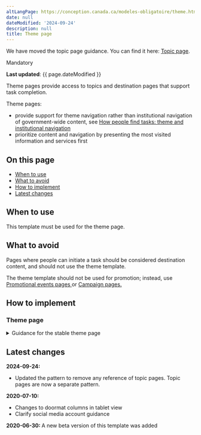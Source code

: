 ```yaml
---
altLangPage: https://conception.canada.ca/modeles-obligatoire/theme.html
date: null
dateModified: '2024-09-24'
description: null
title: Theme page
---
```

<section class="alert alert-info">
    <p>We have moved the topic page guidance. You can find it here: <a href="topic.html">Topic page</a>.</p>
</section>

<p>
    <span class="label label-danger">
        Mandatory
    </span>
</p>
<p><strong>Last updated</strong>: {{ page.dateModified }}</p>

<p>
    Theme pages provide access to topics and destination pages that support task completion.
</p>

<p>
    Theme pages:
</p>

<ul>
    <li>
        provide support for theme navigation rather than institutional navigation of government-wide content, see
        <a href="{{ site.url }}/specifications/information-findability/organizing-content.html#toc1">
            How people find tasks: theme and institutional navigation
        </a>
    </li>
    <li>
        prioritize content and navigation by presenting the most visited information and services first
    </li>
</ul>

<section>
    <h2>
        On this page
    </h2>
    <ul>
        <li>
            <a href="#use">
                When to use
            </a>
        </li>
        <li>
            <a href="#avoid">
                What to avoid
            </a>
        </li>
        <li>
            <a href="#specifications">
                How to implement
            </a>
        </li>
        <li>
            <a href="#changes">
                Latest changes
            </a>
        </li>
    </ul>
</section>

<section>
    <h2 id="use">
        When to use
    </h2>
    <p>
        This template must be used for the theme page.
    </p>
</section>

<section>
    <h2 id="avoid">
        What to avoid
    </h2>
    <p>
        Pages where people can initiate a task should be considered destination content, and should not use the theme template.
    </p>
    <p>
        The theme template should not be used for promotion; instead, use
        <a href="../recommended-templates/promotional-events-pages.html">
            Promotional events pages
        </a>
        or
        <a href="../recommended-templates/campaign-pages.html">
            Campaign pages.
        </a>
    </p>
</section>

<section>
    <h2 id="specifications">
        How to implement
    </h2>
</section>

<div class="clearfix"></div>

<section>
    <h3>
        Theme page
    </h3>
    <details>
        <summary>
            Guidance for the stable theme page
        </summary>
        <div class="btn-group mrgn-bttm-sm">
            <button class="btn btn-default wb-toggle" data-toggle='{"selector": "details", "parent": "#template-elements-1", "type": "on"}' type="button">
                Expand All
            </button>
            <button class="btn btn-default wb-toggle" data-toggle='{"selector": "details", "parent": "#template-elements-1", "type": "off"}' type="button">
                Collapse All
            </button>
        </div>
        <div class="row">
            <div class="col-lg-6 pull-right">
                <figure class="mrgn-bttm-lg">
                    <figcaption class="text-center">
                        <b>
                            Theme page template
                        </b>
                    </figcaption>
                    <img alt="Template of theme page showing sections that make up its structure. Read top to bottom and left to right. Specifications detailed below." class="full-width" src="../images/theme-page-en.jpg" />
                </figure>
            </div>
            <div class="col-lg-6 pull-left">
                <div id="template-elements-1">
                    <section>
                        <h3>
                            1: Theme title
                        </h3>
                        <p>
                            <span class="label label-danger">
                                Mandatory
                            </span>
                        </p>
                        <p>
                            Describes the theme and page content
                        </p>
                        <ul class="list-unstyled">
                            <li id="element1-1">
                                <details class="mrgn-bttm-sm">
                                    <summary class="wb-toggle" data-toggle='{"print":"on"}'>
                                        <strong>
                                            Presentation
                                        </strong>
                                    </summary>
                                    <ul>
                                        <li>
                                            theme title must be a unique H1
                                        </li>
                                        <li>
                                            must be the first component on the page
                                        </li>
                                    </ul>
                                </details>
                            </li>
                        </ul>
                    </section>
                    <section>
                        <h3>
                            2: Theme introductory paragraph
                        </h3>
                        <p>
                            <span class="label label-danger">
                                Mandatory
                            </span>
                        </p>
                        <p>
                            Describes the top tasks and topics that can be accessed on this page
                        </p>
                        <ul class="list-unstyled">
                            <li id="element1-2a">
                                <details class="mrgn-bttm-sm">
                                    <summary class="wb-toggle" data-toggle='{"print":"on"}'>
                                        <strong>
                                            Content
                                        </strong>
                                    </summary>
                                    <ul>
                                        <li>
                                            provides an overview of all top tasks that can be accomplished on the given theme
                                        </li>
                                        <li>
                                            keep the text short and concise
                                        </li>
                                        <li>
                                            written for a grade 6-8 reading level
                                        </li>
                                    </ul>
                                </details>
                            </li>
                            <li id="element1-2b">
                                <details class="mrgn-bttm-sm">
                                    <summary class="wb-toggle" data-toggle='{"print":"on"}'>
                                        <strong>
                                            Presentation
                                        </strong>
                                    </summary>
                                    <ul>
                                        <li>
                                            appears below the theme title
                                        </li>
                                        <li>
                                            appears to the left of the theme image
                                        </li>
                                    </ul>
                                </details>
                            </li>
                        </ul>
                    </section>
                    <section>
                        <h3>
                            3: Theme image
                        </h3>
                        <p>
                            <span class="label label-info">
                                Optional
                            </span>
                        </p>
                        <p>
                            Image is optional. Only use decorative images.
                        </p>
                        <ul class="list-unstyled">
                            <li id="element1-3b">
                                <details class="mrgn-bttm-sm">
                                    <summary class="wb-toggle" data-toggle='{"print":"on"}'>
                                        <strong>
                                            Presentation
                                        </strong>
                                    </summary>
                                    <ul>
                                        <li>
                                            appears at the top of the page
                                        </li>
                                        <li>
                                            appears to the right of the theme introductory paragraph
                                        </li>
                                    </ul>
                                </details>
                            </li>
                        </ul>
                    </section>
                    <section>
                        <h3>
                            4: Theme social media channels
                        </h3>
                        <p>
                            <span class="label label-warning">
                                Conditional
                            </span>
                        </p>
                        <p>
                            Features theme-specific social media channels
                        </p>
                        <ul class="list-unstyled">
                            <li id="element1-4a">
                                <details class="mrgn-bttm-sm">
                                    <summary class="wb-toggle" data-toggle='{"print":"on"}'>
                                        <strong>
                                            Content
                                        </strong>
                                    </summary>
                                    <ul>
                                        <li>
                                            this component is mandatory when there is 1 or more theme related social media channels that exist
                                        </li>
                                        <li>
                                            use the
                                            <a href="../common-design-patterns/social-media-channels.html">
                                                Social media channels block (follow block)
                                            </a>
                                            pattern
                                        </li>
                                    </ul>
                                </details>
                            </li>
                            <li id="element1-4b">
                                <details class="mrgn-bttm-sm">
                                    <summary class="wb-toggle" data-toggle='{"print":"on"}'>
                                        <strong>
                                            Presentation
                                        </strong>
                                    </summary>
                                    <ul>
                                        <li>
                                            appears below the theme introductory paragraph
                                        </li>
                                    </ul>
                                </details>
                            </li>
                        </ul>
                    </section>
                    <section>
                        <h3>
                            5: Services and information
                        </h3>
                        <p>
                            <span class="label label-danger">
                                Mandatory
                            </span>
                        </p>
                        <p>
                            Features theme-specific topics
                        </p>
                        <ul class="list-unstyled">
                            <li id="element1-5a">
                                <details class="mrgn-bttm-sm">
                                    <summary class="wb-toggle" data-toggle='{"print":"on"}'>
                                        <strong>
                                            Content
                                        </strong>
                                    </summary>
                                    <ul>
                                        <li>
                                            use the
                                            <a href="../common-design-patterns/services-information.html">
                                                Services and information
                                            </a>
                                            pattern
                                        </li>
                                    </ul>
                                </details>
                            </li>
                            <li id="element1-5b">
                                <details class="mrgn-bttm-sm">
                                    <summary class="wb-toggle" data-toggle='{"print":"on"}'>
                                        <strong>
                                            Presentation
                                        </strong>
                                    </summary>
                                    <ul>
                                        <li>
                                            appears below the theme social media channels and to the left of “Most requested”
                                        </li>
                                        <li>
                                            heading is labelled “Services and information”
                                        </li>
                                    </ul>
                                </details>
                            </li>
                        </ul>
                    </section>
                    <section>
                        <h3>
                            6: Most requested
                        </h3>
                        <p>
                            <span class="label label-danger">
                                Mandatory
                            </span>
                        </p>
                        <p>
                            Features theme-specific top tasks
                        </p>
                        <ul class="list-unstyled">
                            <li id="element1-6a">
                                <details class="mrgn-bttm-sm">
                                    <summary class="wb-toggle" data-toggle='{"print":"on"}'>
                                        <strong>
                                            Content
                                        </strong>
                                    </summary>
                                    <ul>
                                        <li>
                                            use the
                                            <a href="../common-design-patterns/most-requested.html">
                                                Most requested
                                            </a>
                                            pattern
                                        </li>
                                    </ul>
                                </details>
                            </li>
                            <li id="element1-6b">
                                <details class="mrgn-bttm-sm">
                                    <summary class="wb-toggle" data-toggle='{"print":"on"}'>
                                        <strong>
                                            Presentation
                                        </strong>
                                    </summary>
                                    <ul>
                                        <li>
                                            appears to the right of “Services and information”
                                        </li>
                                        <li>
                                            heading is labelled “Most requested”
                                        </li>
                                    </ul>
                                </details>
                            </li>
                        </ul>
                    </section>
                    <section>
                        <h3>
                            7: More information for
                        </h3>
                        <p>
                            <span class="label label-warning">
                                Conditional
                            </span>
                        </p>
                        <p>
                            Links to related government-wide audience information
                        </p>
                        <ul class="list-unstyled">
                            <li id="element1-7a">
                                <details class="mrgn-bttm-sm">
                                    <summary class="wb-toggle" data-toggle='{"print":"on"}'>
                                        <strong>
                                            Content
                                        </strong>
                                    </summary>
                                    <ul>
                                        <li>
                                            this component is mandatory when there is 1 or more theme-related government-wide audience page or audience topic page that exist
                                        </li>
                                        <li>
                                            use the
                                            <a href="../common-design-patterns/more-information.html">
                                                More information for
                                            </a>
                                            pattern
                                        </li>
                                    </ul>
                                </details>
                            </li>
                            <li id="element1-7b">
                                <details class="mrgn-bttm-sm">
                                    <summary class="wb-toggle" data-toggle='{"print":"on"}'>
                                        <strong>
                                            Presentation
                                        </strong>
                                    </summary>
                                    <ul>
                                        <li>
                                            appears below “Most requested”
                                        </li>
                                        <li>
                                            heading is labelled “More information for”
                                        </li>
                                    </ul>
                                </details>
                            </li>
                        </ul>
                    </section>
                    <section>
                        <h3>
                            8: Theme features
                        </h3>
                        <p>
                            <span class="label label-danger">
                                Mandatory
                            </span>
                        </p>
                        <p>
                            Promotes theme-specific current activities being led by departments and agencies across the
                            <abbr title="Government of Canada">
                                GC
                            </abbr>
                        </p>
                        <ul class="list-unstyled">
                            <li id="element1-8a">
                                <details class="mrgn-bttm-sm">
                                    <summary class="wb-toggle" data-toggle='{"print":"on"}'>
                                        <strong>
                                            Content
                                        </strong>
                                    </summary>
                                    <ul>
                                        <li>
                                            use the
                                            <a href="../common-design-patterns/feature-tiles.html">
                                                Context-specific features
                                            </a>
                                            pattern
                                        </li>
                                    </ul>
                                </details>
                            </li>
                            <li id="element1-9b">
                                <details class="mrgn-bttm-sm">
                                    <summary class="wb-toggle" data-toggle='{"print":"on"}'>
                                        <strong>
                                            Presentation
                                        </strong>
                                    </summary>
                                    <ul>
                                        <li>
                                            appears below “Services and information”
                                        </li>
                                    </ul>
                                </details>
                            </li>
                        </ul>
                    </section>
                </div>
            </div>
        </div>
        <h2 id="navigation">
            User navigation
        </h2>
        <p>
            Canada.ca is organized around 15 themes, based on an analysis of top tasks (most requested information and services) across the Government of Canada.
        </p>
        <p>
            While the themes emphasize top tasks related to information and service delivery, they also provide a window into activities of the Government of Canada that are undertaken to support programs and services (for example,
            research, consultation, policy development).
        </p>
        <figure class="mrgn-bttm-lg">
            <figcaption class="text-center">
                <b>
                    User navigation diagram
                </b>
            </figcaption>
            <img
                alt="Diagram of how to navigate to theme pages on Canada.ca. Text version below:"
                class="img-responsive center-block"
                src="https://www.canada.ca/content/dam/tbs-sct/images/government-communications/canada-content-style-guide/theme-pages-ia-eng.png"
            />
            <details>
                <summary class="wb-toggle" data-toggle='{"print":"on"}'>
                    Text version
                </summary>
                <p>
                    Theme pages can be accessed from the Canada.ca home page.
                </p>
            </details>
        </figure>
    </details>
</section>

<section>
    <h2 id="changes">
        Latest changes
    </h2>
    <p>
        <strong>
            2024-09-24:
        </strong>
    </p>
    <ul>
        <li>
            Updated the pattern to remove any reference of topic pages. Topic pages are now a separate pattern.
        </li>
    </ul>
    <p>
        <strong>
            2020-07-10:
        </strong>
    </p>
    <ul>
        <li>
            Changes to doormat columns in tablet view
        </li>
        <li>
            Clarify social media account guidance
        </li>
    </ul>
    <p>
        <strong>
            2020-06-30:
        </strong>
        A new beta version of this template was added
    </p>
</section>
